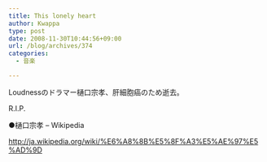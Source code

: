 ```yaml
---
title: This lonely heart
author: Kwappa
type: post
date: 2008-11-30T10:44:56+09:00
url: /blog/archives/374
categories:
  - 音楽

---
```

Loudnessのドラマー樋口宗孝、肝細胞癌のため逝去。
  
R.I.P.
  
●樋口宗孝 &#8211; Wikipedia
  
http://ja.wikipedia.org/wiki/%E6%A8%8B%E5%8F%A3%E5%AE%97%E5%AD%9D
